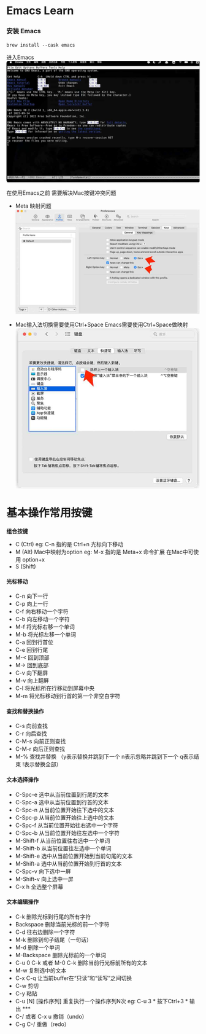 # Emacs Learn

### 安装 Emacs
`brew install --cask emacs`

进入Emacs
![Emacs 初始化界面](./pics/1.jpg)

在使用Emacs之前 需要解决Mac按键冲突问题

- Meta 映射问题 
![Emacs Meta按键映射修改按键](./pics/2.jpg)

- Mac输入法切换需要使用Ctrl+Space Emacs需要使用Ctrl+Space做映射 
![Emacs Ctrl+Space按键映射修改按键 只需要取消勾选选项](./pics/3.jpg)

# 基本操作常用按键

**组合按键**
- C (Ctrl) eg: C-n 指的是 Ctrl+n 光标向下移动
- M (Alt) Mac中映射为option eg: M-x 指的是 Meta+x 命令扩展 在Mac中可使用 option+x
- S (Shift)

#### 光标移动

- C-n 向下一行
- C-p 向上一行
- C-f 向右移动一个字符
- C-b 向左移动一个字符
- M-f 将光标右移一个单词
- M-b 将光标左移一个单词
- C-a 回到行首位
- C-e 回到行尾
- M-< 回到顶部
- M-> 回到底部
- C-v 向下翻屏
- M-v 向上翻屏
- C-l 将光标所在行移动到屏幕中央
- M-m 将光标移动到行首的第一个非空白字符

#### 查找和替换操作

- C-s 向前查找
- C-r 向后查找
- C-M-s 向前正则查找
- C-M-r 向后正则查找
- M-% 查找并替换 （y表示替换并跳到下一个 n表示忽略并跳到下一个 q表示结束 !表示替换全部）

#### 文本选择操作

- C-Spc-e 选中从当前位置到行尾的文本
- C-Spc-a 选中从当前位置到行首的文本
- C-Spc-n 从当前位置开始往下选中的文本
- C-Spc-p 从当前位置开始往上选中的文本
- C-Spc-f 从当前位置开始往右选中一个字符
- C-Spc-b 从当前位置开始往左选中一个字符
- M-Shift-f 从当前位置往右选中一个单词
- M-Shift-b 从当前位置往左选中一个单词
- M-Shift-e 选中从当前位置开始到当前句尾的文本
- M-Shift-a 选中从当前位置开始到行首的文本
- C-Spc-v 向下选中一屏
- M-Shift-v 向上选中一屏
- C-x h 全选整个屏幕

#### 文本编辑操作

- C-k 删除光标到行尾的所有字符
- Backspace 删除当前光标的前一个字符
- C-d 往右边删除一个字符
- M-k 删除到句子结尾（一句话）
- M-d 删除一个单词
- M-Backspace 删除光标前的一个单词
- C-u 0 C-k 或者 M-0 C-k 删除当前行光标前所有的文本
- M-w 复制选中的文本
- C-x C-q 让当前buffer在“只读”和“读写”之间切换
- C-w 剪切
- C-y 粘贴
- C-u [N] [操作序列] 重复执行一个操作序列N次 eg: C-u 3 * 按下Ctrl+3 * 输出 ***
- C-/ 或者 C-x u 撤销（undo）
- C-g C-/ 重做（redo）
